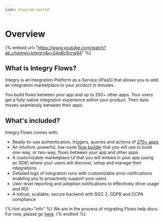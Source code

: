 ```yaml
---
icon: diagram-nested
---
```


# Overview

{% embed url="https://www.youtube.com/watch?ab_channel=Integry&v=S4eBc9crw94" %}

## What is Integry Flows? <a href="#h_01hqnsten2zpbbqw08fwb0psje" id="h_01hqnsten2zpbbqw08fwb0psje"></a>

Integry is an Integration Platform as a Service (iPaaS) that allows you to add an integration marketplace to your product in minutes.

You build flows between your app and up to 250+ other apps. Your users get a fully native integration experience within your product. Their data moves seamlessly between their apps.

## What's included? <a href="#h_01hqnt8hx7tze5gy23e286s3gx" id="h_01hqnt8hx7tze5gy23e286s3gx"></a>

Integry Flows comes with:

* Ready-to-use authentication, triggers, queries and actions of [270+ apps](https://www.integry.ai/apps)
* An intuitive, powerful, low-code [flow builder](broken-reference) that you will use to build one-way, or two-way, flows between your app and other apps
* A customizable marketplace UI that you will embed in your app (using an SDK) where your users will discover, setup and manage their integrations
* Detailed logs of integration runs with customizable error notifications enabling you to proactively support your users
* User-level reporting and adoption notifications to effectively drive usage and ROI
* A robust, scalable, secure backend with SOC 2, GDPR and CCPA compliance

{% hint style="info" %}
We are in the process of migrating Flows help docs. For now, please go [here](https://docs.integry.ai/hc/en-us/articles/28305439384473-Build-a-Flow).
{% endhint %}

